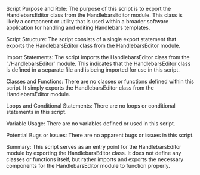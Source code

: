 Script Purpose and Role:
The purpose of this script is to export the HandlebarsEditor class from the HandlebarsEditor module. This class is likely a component or utility that is used within a broader software application for handling and editing Handlebars templates.

Script Structure:
The script consists of a single export statement that exports the HandlebarsEditor class from the HandlebarsEditor module.

Import Statements:
The script imports the HandlebarsEditor class from the './HandlebarsEditor' module. This indicates that the HandlebarsEditor class is defined in a separate file and is being imported for use in this script.

Classes and Functions:
There are no classes or functions defined within this script. It simply exports the HandlebarsEditor class from the HandlebarsEditor module.

Loops and Conditional Statements:
There are no loops or conditional statements in this script.

Variable Usage:
There are no variables defined or used in this script.

Potential Bugs or Issues:
There are no apparent bugs or issues in this script.

Summary:
This script serves as an entry point for the HandlebarsEditor module by exporting the HandlebarsEditor class. It does not define any classes or functions itself, but rather imports and exports the necessary components for the HandlebarsEditor module to function properly.